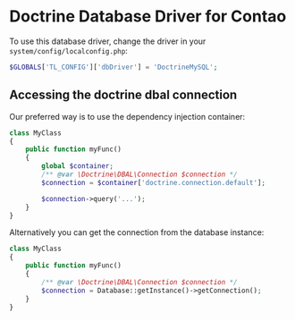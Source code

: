 Doctrine Database Driver for Contao
===================================

To use this database driver, change the driver in your `system/config/localconfig.php`:
```php
$GLOBALS['TL_CONFIG']['dbDriver'] = 'DoctrineMySQL';
```

Accessing the doctrine dbal connection
--------------------------------------

Our preferred way is to use the dependency injection container:
```php
class MyClass
{
	public function myFunc()
	{
		global $container;
		/** @var \Doctrine\DBAL\Connection $connection */
		$connection = $container['doctrine.connection.default'];

		$connection->query('...');
	}
}
```

Alternatively you can get the connection from the database instance:
```php
class MyClass
{
	public function myFunc()
	{
		/** @var \Doctrine\DBAL\Connection $connection */
		$connection = Database::getInstance()->getConnection();
	}
}
```
